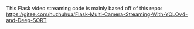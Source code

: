 This Flask video streaming code is mainly based off of this repo: https://gitee.com/huzhuhua/Flask-Multi-Camera-Streaming-With-YOLOv4-and-Deep-SORT